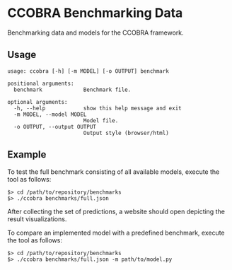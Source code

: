 CCOBRA Benchmarking Data
========================

Benchmarking data and models for the CCOBRA framework.

## Usage

```
usage: ccobra [-h] [-m MODEL] [-o OUTPUT] benchmark

positional arguments:
  benchmark             Benchmark file.

optional arguments:
  -h, --help            show this help message and exit
  -m MODEL, --model MODEL
                        Model file.
  -o OUTPUT, --output OUTPUT
                        Output style (browser/html)
```

## Example

To test the full benchmark consisting of all available models, execute the tool as follows:

```
$> cd /path/to/repository/benchmarks
$> ./ccobra benchmarks/full.json
```

After collecting the set of predictions, a website should open depicting the result visualizations.

To compare an implemented model with a predefined benchmark, execute the tool as follows:

```
$> cd /path/to/repository/benchmarks
$> ./ccobra benchmarks/full.json -m path/to/model.py
```
